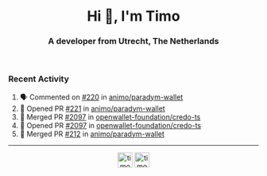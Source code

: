<h1 align="center">Hi 👋, I'm Timo</h1>
<h3 align="center">A developer from Utrecht, The Netherlands</h3>
<br/>
<!-- https://github.com/rahuldkjain/github-profile-readme-generator --!>

<!--  <p align="left"><img src="https://github-readme-stats.vercel.app/api?username=timoglastra&show_icons=true&count_private=true&" alt="timoglastra" /></p> --!>

<!--
Github language stats
<p align="left"><img src="https://github-readme-stats.vercel.app/api/top-langs/?username=timoglastra&layout=compact" alt="timoglastra" /><p>
-->

<!-- Codestats language stats -->
<!-- <p align="left"><img src="https://codestats-readme.vercel.app/api/top-langs/?username=timoglastra&layout=compact&language_count=12" alt="timoglastra" /><p>    --!>
  
<h3>Recent Activity</h3>

<!--START_SECTION:activity-->
1. 🗣 Commented on [#220](https://github.com/animo/paradym-wallet/pull/220#issuecomment-2489355003) in [animo/paradym-wallet](https://github.com/animo/paradym-wallet)
2. 💪 Opened PR [#221](https://github.com/animo/paradym-wallet/pull/221) in [animo/paradym-wallet](https://github.com/animo/paradym-wallet)
3. 🎉 Merged PR [#2097](https://github.com/openwallet-foundation/credo-ts/pull/2097) in [openwallet-foundation/credo-ts](https://github.com/openwallet-foundation/credo-ts)
4. 💪 Opened PR [#2097](https://github.com/openwallet-foundation/credo-ts/pull/2097) in [openwallet-foundation/credo-ts](https://github.com/openwallet-foundation/credo-ts)
5. 🎉 Merged PR [#212](https://github.com/animo/paradym-wallet/pull/212) in [animo/paradym-wallet](https://github.com/animo/paradym-wallet)
<!--END_SECTION:activity-->

---

<p align="center">
<a href="https://twitter.com/timoglastra" target="blank"><img align="center" src="https://cdn.jsdelivr.net/npm/simple-icons@3.0.1/icons/twitter.svg" alt="timoglastra" height="30" width="30" /></a>
<a href="https://linkedin.com/in/timoglastra" target="blank"><img align="center" src="https://cdn.jsdelivr.net/npm/simple-icons@3.0.1/icons/linkedin.svg" alt="timoglastra" height="30" width="30" /></a>
</p>



